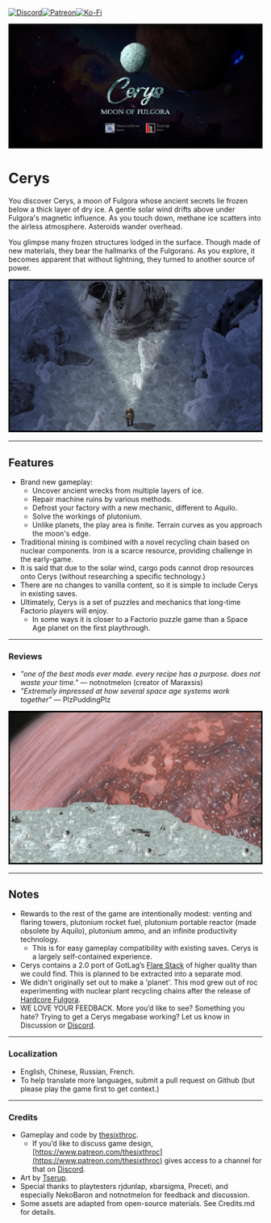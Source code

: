 [![Discord](https://img.shields.io/badge/Discord-7289DA?style=for-the-badge)](https://discord.gg/VuVhYUBbWE)[![Patreon](https://img.shields.io/badge/Patreon-052d49?style=for-the-badge)](https://www.patreon.com/c/thesixthroc)[![Ko-Fi](https://img.shields.io/badge/Ko%E2%80%93Fi-ff5e5b?style=for-the-badge)](https://ko-fi.com/thesixthroc)

![](https://raw.githubusercontent.com/danielmartin0/Cerys-Moon-of-Fulgora/main/images/movie-poster.png)

# Cerys

You discover Cerys, a moon of Fulgora whose ancient secrets lie frozen below a thick layer of dry ice. A gentle solar wind drifts above under Fulgora's magnetic influence. As you touch down, methane ice scatters into the airless atmosphere. Asteroids wander overhead.

You glimpse many frozen structures lodged in the surface. Though made of new materials, they bear the hallmarks of the Fulgorans. As you explore, it becomes apparent that without lightning, they turned to another source of power.

![](https://raw.githubusercontent.com/danielmartin0/Cerys-Moon-of-Fulgora/main/images/explore.png)

---

## Features

- Brand new gameplay:
  - Uncover ancient wrecks from multiple layers of ice.
  - Repair machine ruins by various methods.
  - Defrost your factory with a new mechanic, different to Aquilo.
  - Solve the workings of plutonium.
  - Unlike planets, the play area is finite. Terrain curves as you approach the moon's edge.
- Traditional mining is combined with a novel recycling chain based on nuclear components. Iron is a scarce resource, providing challenge in the early-game.
- It is said that due to the solar wind, cargo pods cannot drop resources onto Cerys (without researching a specific technology.)
- There are no changes to vanilla content, so it is simple to include Cerys in existing saves.
- Ultimately, Cerys is a set of puzzles and mechanics that long-time Factorio players will enjoy.
  - In some ways it is closer to a Factorio puzzle game than a Space Age planet on the first playthrough.

---

### Reviews

- _"one of the best mods ever made. every recipe has a purpose. does not waste your time."_ — notnotmelon (creator of Maraxsis)
- _"Extremely impressed at how several space age systems work together"_ — PlzPuddingPlz

![](https://raw.githubusercontent.com/danielmartin0/Cerys-Moon-of-Fulgora/main/images/landing.png)

---

## Notes

- Rewards to the rest of the game are intentionally modest: venting and flaring towers, plutonium rocket fuel, plutonium portable reactor (made obsolete by Aquilo), plutonium ammo, and an infinite productivity technology.
  - This is for easy gameplay compatibility with existing saves. Cerys is a largely self-contained experience.
- Cerys contains a 2.0 port of GotLag’s [Flare Stack](https://mods.factorio.com/mod/Flare%20Stack) of higher quality than we could find. This is planned to be extracted into a separate mod.
- We didn't originally set out to make a 'planet'. This mod grew out of roc experimenting with nuclear plant recycling chains after the release of [Hardcore Fulgora](https://mods.factorio.com/mod/Rocs-Hardcore-Fulgora).
- WE LOVE YOUR FEEDBACK. More you’d like to see? Something you hate? Trying to get a Cerys megabase working? Let us know in Discussion or [Discord](https://discord.gg/VuVhYUBbWE).

---

### Localization

- English, Chinese, Russian, French.
- To help translate more languages, submit a pull request on Github (but please play the game first to get context.)

---

### Credits

- Gameplay and code by [thesixthroc](https://mods.factorio.com/user/thesixthroc).
  - If you’d like to discuss game design, [https://www.patreon.com/thesixthroc](https://www.patreon.com/thesixthroc) gives access to a channel for that on [Discord](https://discord.gg/VuVhYUBbWE).
- Art by [Tserup](https://mods.factorio.com/user/Tserup).
- Special thanks to playtesters rjdunlap, xbarsigma, Preceti, and especially NekoBaron and notnotmelon for feedback and discussion.
- Some assets are adapted from open-source materials. See Credits.md for details.
